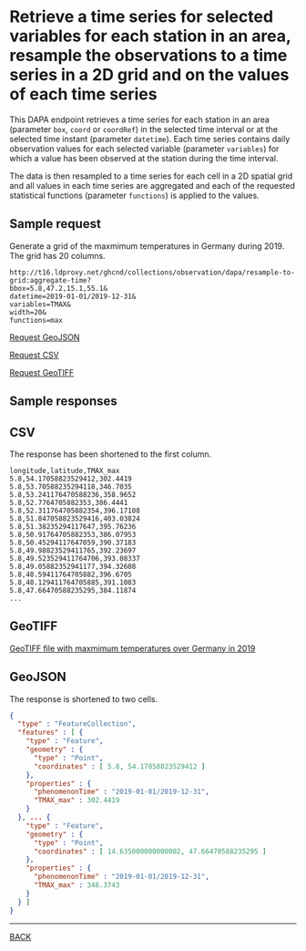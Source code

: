 # Retrieve a time series for selected variables for each station in an area, resample the observations to a time series in a 2D grid and on the values of each time series

This DAPA endpoint retrieves a time series for each station in an area (parameter `box`, `coord` or `coordRef`) in the selected time interval or at the selected time instant (parameter `datetime`). Each time series contains daily observation values for each selected variable (parameter `variables`) for which a value has been observed at the station during the time interval.

The data is then resampled to a time series for each cell in a 2D spatial grid and all values in each time series are aggregated and each of the requested statistical functions (parameter `functions`) is applied to the values.

## Sample request

Generate a grid of the maxmimum temperatures in Germany during 2019. The grid has 20 columns.

```text
http://t16.ldproxy.net/ghcnd/collections/observation/dapa/resample-to-grid:aggregate-time?
bbox=5.8,47.2,15.1,55.1&
datetime=2019-01-01/2019-12-31&
variables=TMAX&
width=20&
functions=max
```

[Request GeoJSON](http://t16.ldproxy.net/ghcnd/collections/observation/dapa/resample-to-grid:aggregate-time?bbox=5.8,47.2,15.1,55.1&datetime=2019-01-01/2019-12-31&variables=TMAX&width=20&functions=max&f=json)

[Request CSV](http://t16.ldproxy.net/ghcnd/collections/observation/dapa/resample-to-grid:aggregate-time?bbox=5.8,47.2,15.1,55.1&datetime=2019-01-01/2019-12-31&variables=TMAX&width=20&functions=max&f=csv)

[Request GeoTIFF](http://t16.ldproxy.net/ghcnd/collections/observation/dapa/resample-to-grid:aggregate-time?bbox=5.8,47.2,15.1,55.1&datetime=2019-01-01/2019-12-31&variables=TMAX&width=20&functions=max&f=tiff)

## Sample responses

## CSV

The response has been shortened to the first column.

```csv
longitude,latitude,TMAX_max
5.8,54.17058823529412,302.4419
5.8,53.70588235294118,346.7035
5.8,53.241176470588236,358.9652
5.8,52.7764705882353,386.4441
5.8,52.311764705882354,396.17108
5.8,51.847058823529416,403.03824
5.8,51.38235294117647,395.76236
5.8,50.91764705882353,386.07953
5.8,50.45294117647059,390.37183
5.8,49.98823529411765,392.23697
5.8,49.523529411764706,393.08337
5.8,49.05882352941177,394.32608
5.8,48.59411764705882,396.6705
5.8,48.129411764705885,391.1083
5.8,47.66470588235295,384.11874
...
```

## GeoTIFF

[GeoTIFF file with maxmimum temperatures over Germany in 2019](12-TMAX-Germany-2019.tiff)

## GeoJSON

The response is shortened to two cells.

```json
{
  "type" : "FeatureCollection",
  "features" : [ {
    "type" : "Feature",
    "geometry" : {
      "type" : "Point",
      "coordinates" : [ 5.8, 54.17058823529412 ]
    },
    "properties" : {
      "phenomenonTime" : "2019-01-01/2019-12-31",
      "TMAX_max" : 302.4419
    }
  }, ... {
    "type" : "Feature",
    "geometry" : {
      "type" : "Point",
      "coordinates" : [ 14.635000000000002, 47.66470588235295 ]
    },
    "properties" : {
      "phenomenonTime" : "2019-01-01/2019-12-31",
      "TMAX_max" : 346.3743
    }
  } ]
}
```


---
[BACK](README.md)
